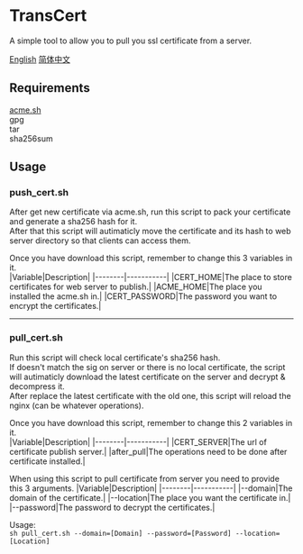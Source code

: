 # TransCert
A simple tool to allow you to pull you ssl certificate from a server.  

[English](https://github.com/Keviince/TransCert/blob/main/README.md)   [简体中文](https://github.com/Keviince/TransCert/blob/main/README_zh.md)

## Requirements
[acme.sh](https://github.com/acmesh-official/acme.sh)  
gpg  
tar  
sha256sum  

## Usage
### push_cert.sh
After get new certificate via acme.sh, run this script to pack your certificate and generate a sha256 hash for it.  
After that this script will autimaticly move the certificate and its hash to web server directory so that clients can access them.  

Once you have download this script, remember to change this 3 variables in it.  
|Variable|Description|
|--------|-----------|
|CERT_HOME|The place to store certificates for web server to publish.|
|ACME_HOME|The place you installed the acme.sh in.|
|CERT_PASSWORD|The password you want to encrypt the certificates.|

___

### pull_cert.sh
Run this script will check local certificate's sha256 hash.  
If doesn't match the sig on server or there is no local certificate, the script will autimaticly download the latest certificate on the server and decrypt & decompress it.  
After replace the latest certificate with the old one, this script will reload the nginx (can be whatever operations).  

Once you have download this script, remember to change this 2 variables in it.  
|Variable|Description|
|--------|-----------|
|CERT_SERVER|The url of certificate publish server.|
|after_pull|The operations need to be done after certificate installed.|  

When using this script to pull certificate from server you need to provide this 3 arguments.
|Variable|Description|
|--------|-----------|
|--domain|The domain of the certificate.|
|--location|The place you want the certificate in.|
|--password|The password to decrypt the certificates.|  

Usage:  
`
sh pull_cert.sh --domain=[Domain] --password=[Password] --location=[Location]
`
